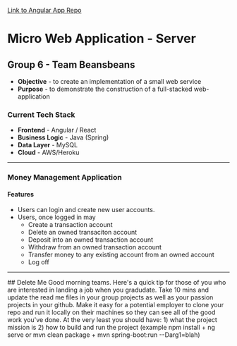 [Link to Angular App Repo](https://github.com/calebPowell-oak/moneymanager)

# Micro Web Application - Server

## Group 6 - Team Beansbeans

* **Objective** - to create an implementation of a small web service
* **Purpose** - to demonstrate the construction of a full-stacked web-application

### Current Tech Stack
* **Frontend** - Angular / React
* **Business Logic** - Java (Spring)
* **Data Layer** - MySQL
* **Cloud** - AWS/Heroku

<hr>

### Money Management Application

#### Features
* Users can login and create new user accounts.
* Users, once logged in may
	* Create a transaction account
	* Delete an owned transaciton account
	* Deposit into an owned transaction account
	* Withdraw from an owned transaction account
	* Transfer money to any existing account from an owned account
	* Log off
<hr>
## Delete Me
Good morning teams. Here's a quick tip for those of you who are interested in landing a job when you gradudate.
Take 10 mins and update the read me files in your group projects as well as your passion projects in your github. Make it easy for a potential employer to clone your repo and run it locally on their machines so they can see all of the good work you've done.
At the very least you should have:
1) what the project mission is
2) how to build and run the project (example npm install + ng serve or mvn clean package + mvn spring-boot:run --Darg1=blah)
